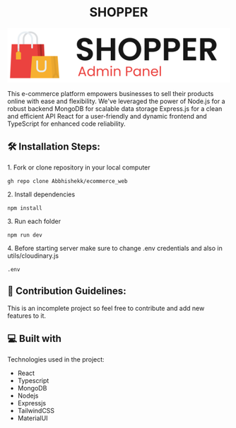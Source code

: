 <h1 align="center" id="title">SHOPPER</h1>
<img src="./admin/src/assets/nav-logo.svg" style="background-color:white;" alt="SHOPPER" />
<p id="description">This e-commerce platform empowers businesses to sell their products online with ease and flexibility. We've leveraged the power of Node.js for a robust backend MongoDB for scalable data storage Express.js for a clean and efficient API React for a user-friendly and dynamic frontend and TypeScript for enhanced code reliability.</p>

<h2>🛠️ Installation Steps:</h2>

<p>1. Fork or clone repository in your local computer</p>

```
gh repo clone Abbhishekk/ecommerce_web
```

<p>2. Install dependencies</p>

```
npm install 
```

<p>3. Run each folder</p>

```
npm run dev
```

<p>4. Before starting server make sure to change .env credentials and also in utils/cloudinary.js</p>

```
.env
```

<h2>🍰 Contribution Guidelines:</h2>

This is an incomplete project so feel free to contribute and add new features to it.

  
  
<h2>💻 Built with</h2>

Technologies used in the project:

*   React
*   Typescript
*   MongoDB
*   Nodejs
*   Expressjs
*   TailwindCSS
*   MaterialUI
